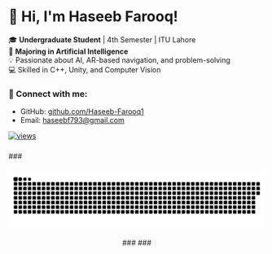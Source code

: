 # 👋 Hi, I'm Haseeb Farooq!

🎓 **Undergraduate Student** | 4th Semester | ITU Lahore  
🤖 **Majoring in Artificial Intelligence**  
💡 Passionate about AI, AR-based navigation, and problem-solving  
💻 Skilled in C++, Unity, and Computer Vision  

### 🔗 Connect with me:
- GitHub: [github.com/Haseeb-Farooq1](https://github.com/Haseeb-Farooq1)
- Email: haseebf793@gmail.com

<a href="https://github.com/harismuneer"><img alt="views" title="Github views" src="https://komarev.com/ghpvc/?username=Haseeb-Farooq1&style=flat-square" width="125"/></a>

###  <!-- Snake Animation -->
###<div align="center">
###  <picture>
###  <source media="(prefers-color-scheme: dark)" srcset="https://raw.githubusercontent.com/Haseeb-Farooq1/Haseeb-Farooq1/output/github-snake-dark.svg" />
###  <source media="(prefers-color-scheme: light)" srcset="https://raw.githubusercontent.com/Haseeb-Farooq1/Haseeb-Farooq1/output/github-snake.svg" />
###  <img alt="github-snake" src="https://raw.githubusercontent.com/Haseeb-Farooq1/Haseeb-Farooq1/output/github-snake.svg" />
###</picture>
###</div>
